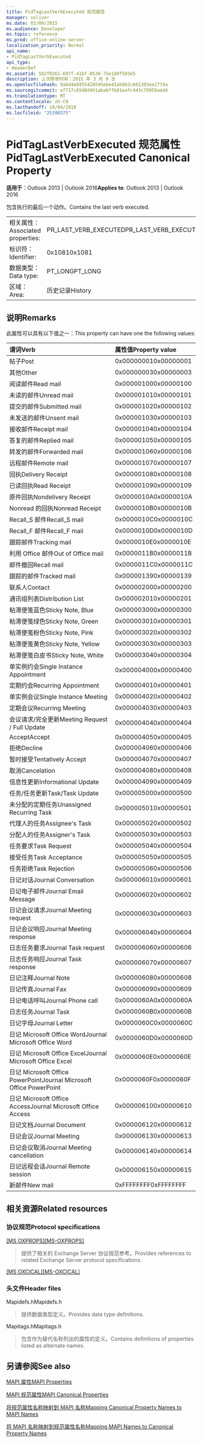 ```yaml
---
title: PidTagLastVerbExecuted 规范属性
manager: soliver
ms.date: 03/09/2015
ms.audience: Developer
ms.topic: reference
ms.prod: office-online-server
localization_priority: Normal
api_name:
- PidTagLastVerbExecuted
api_type:
- HeaderDef
ms.assetid: 502f0261-697f-41bf-8530-75e1d0f503e5
description: 上次修改时间：2015 年 3 月 9 日
ms.openlocfilehash: 9abd4eb955428595ebe41ab9b2c661303ee2779a
ms.sourcegitcommit: ef717c65d8dd41ababffb01eafc443c79950aed4
ms.translationtype: MT
ms.contentlocale: zh-CN
ms.lasthandoff: 10/04/2018
ms.locfileid: "25398575"
---
```

# <a name="pidtaglastverbexecuted-canonical-property"></a><span data-ttu-id="772a5-103">PidTagLastVerbExecuted 规范属性</span><span class="sxs-lookup"><span data-stu-id="772a5-103">PidTagLastVerbExecuted Canonical Property</span></span>

  
  
<span data-ttu-id="772a5-104">**适用于**：Outlook 2013 | Outlook 2016</span><span class="sxs-lookup"><span data-stu-id="772a5-104">**Applies to**: Outlook 2013 | Outlook 2016</span></span> 
  
<span data-ttu-id="772a5-105">包含执行的最后一个动作。</span><span class="sxs-lookup"><span data-stu-id="772a5-105">Contains the last verb executed.</span></span>
  
|||
|:-----|:-----|
|<span data-ttu-id="772a5-106">相关属性：</span><span class="sxs-lookup"><span data-stu-id="772a5-106">Associated properties:</span></span>  <br/> |<span data-ttu-id="772a5-107">PR_LAST_VERB_EXECUTED</span><span class="sxs-lookup"><span data-stu-id="772a5-107">PR_LAST_VERB_EXECUTED</span></span>  <br/> |
|<span data-ttu-id="772a5-108">标识符：</span><span class="sxs-lookup"><span data-stu-id="772a5-108">Identifier:</span></span>  <br/> |<span data-ttu-id="772a5-109">0x1081</span><span class="sxs-lookup"><span data-stu-id="772a5-109">0x1081</span></span>  <br/> |
|<span data-ttu-id="772a5-110">数据类型：</span><span class="sxs-lookup"><span data-stu-id="772a5-110">Data type:</span></span>  <br/> |<span data-ttu-id="772a5-111">PT_LONG</span><span class="sxs-lookup"><span data-stu-id="772a5-111">PT_LONG</span></span>  <br/> |
|<span data-ttu-id="772a5-112">区域：</span><span class="sxs-lookup"><span data-stu-id="772a5-112">Area:</span></span>  <br/> |<span data-ttu-id="772a5-113">历史记录</span><span class="sxs-lookup"><span data-stu-id="772a5-113">History</span></span>  <br/> |
   
## <a name="remarks"></a><span data-ttu-id="772a5-114">说明</span><span class="sxs-lookup"><span data-stu-id="772a5-114">Remarks</span></span>

<span data-ttu-id="772a5-115">此属性可以具有以下值之一：</span><span class="sxs-lookup"><span data-stu-id="772a5-115">This property can have one the following values:</span></span>
  
|<span data-ttu-id="772a5-116">**谓词**</span><span class="sxs-lookup"><span data-stu-id="772a5-116">**Verb**</span></span>|<span data-ttu-id="772a5-117">**属性值**</span><span class="sxs-lookup"><span data-stu-id="772a5-117">**Property value**</span></span>|
|:-----|:-----|
|<span data-ttu-id="772a5-118">帖子</span><span class="sxs-lookup"><span data-stu-id="772a5-118">Post</span></span>  <br/> |<span data-ttu-id="772a5-119">0x00000001</span><span class="sxs-lookup"><span data-stu-id="772a5-119">0x00000001</span></span>  <br/> |
|<span data-ttu-id="772a5-120">其他</span><span class="sxs-lookup"><span data-stu-id="772a5-120">Other</span></span>  <br/> |<span data-ttu-id="772a5-121">0x00000003</span><span class="sxs-lookup"><span data-stu-id="772a5-121">0x00000003</span></span>  <br/> |
|<span data-ttu-id="772a5-122">阅读邮件</span><span class="sxs-lookup"><span data-stu-id="772a5-122">Read mail</span></span>  <br/> |<span data-ttu-id="772a5-123">0x00000100</span><span class="sxs-lookup"><span data-stu-id="772a5-123">0x00000100</span></span>  <br/> |
|<span data-ttu-id="772a5-124">未读的邮件</span><span class="sxs-lookup"><span data-stu-id="772a5-124">Unread mail</span></span>  <br/> |<span data-ttu-id="772a5-125">0x00000101</span><span class="sxs-lookup"><span data-stu-id="772a5-125">0x00000101</span></span>  <br/> |
|<span data-ttu-id="772a5-126">提交的邮件</span><span class="sxs-lookup"><span data-stu-id="772a5-126">Submitted mail</span></span>  <br/> |<span data-ttu-id="772a5-127">0x00000102</span><span class="sxs-lookup"><span data-stu-id="772a5-127">0x00000102</span></span>  <br/> |
|<span data-ttu-id="772a5-128">未发送的邮件</span><span class="sxs-lookup"><span data-stu-id="772a5-128">Unsent mail</span></span>  <br/> |<span data-ttu-id="772a5-129">0x00000103</span><span class="sxs-lookup"><span data-stu-id="772a5-129">0x00000103</span></span>  <br/> |
|<span data-ttu-id="772a5-130">接收邮件</span><span class="sxs-lookup"><span data-stu-id="772a5-130">Receipt mail</span></span>  <br/> |<span data-ttu-id="772a5-131">0x00000104</span><span class="sxs-lookup"><span data-stu-id="772a5-131">0x00000104</span></span>  <br/> |
|<span data-ttu-id="772a5-132">答复的邮件</span><span class="sxs-lookup"><span data-stu-id="772a5-132">Replied mail</span></span>  <br/> |<span data-ttu-id="772a5-133">0x00000105</span><span class="sxs-lookup"><span data-stu-id="772a5-133">0x00000105</span></span>  <br/> |
|<span data-ttu-id="772a5-134">转发的邮件</span><span class="sxs-lookup"><span data-stu-id="772a5-134">Forwarded mail</span></span>  <br/> |<span data-ttu-id="772a5-135">0x00000106</span><span class="sxs-lookup"><span data-stu-id="772a5-135">0x00000106</span></span>  <br/> |
|<span data-ttu-id="772a5-136">远程邮件</span><span class="sxs-lookup"><span data-stu-id="772a5-136">Remote mail</span></span>  <br/> |<span data-ttu-id="772a5-137">0x00000107</span><span class="sxs-lookup"><span data-stu-id="772a5-137">0x00000107</span></span>  <br/> |
|<span data-ttu-id="772a5-138">回执</span><span class="sxs-lookup"><span data-stu-id="772a5-138">Delivery Receipt</span></span>  <br/> |<span data-ttu-id="772a5-139">0x00000108</span><span class="sxs-lookup"><span data-stu-id="772a5-139">0x00000108</span></span>  <br/> |
|<span data-ttu-id="772a5-140">已读回执</span><span class="sxs-lookup"><span data-stu-id="772a5-140">Read Receipt</span></span>  <br/> |<span data-ttu-id="772a5-141">0x00000109</span><span class="sxs-lookup"><span data-stu-id="772a5-141">0x00000109</span></span>  <br/> |
|<span data-ttu-id="772a5-142">原件回执</span><span class="sxs-lookup"><span data-stu-id="772a5-142">Nondelivery Receipt</span></span>  <br/> |<span data-ttu-id="772a5-143">0x0000010A</span><span class="sxs-lookup"><span data-stu-id="772a5-143">0x0000010A</span></span>  <br/> |
|<span data-ttu-id="772a5-144">Nonread 的回执</span><span class="sxs-lookup"><span data-stu-id="772a5-144">Nonread Receipt</span></span>  <br/> |<span data-ttu-id="772a5-145">0x0000010B</span><span class="sxs-lookup"><span data-stu-id="772a5-145">0x0000010B</span></span>  <br/> |
|<span data-ttu-id="772a5-146">Recall_S 邮件</span><span class="sxs-lookup"><span data-stu-id="772a5-146">Recall_S mail</span></span>  <br/> |<span data-ttu-id="772a5-147">0x0000010C</span><span class="sxs-lookup"><span data-stu-id="772a5-147">0x0000010C</span></span>  <br/> |
|<span data-ttu-id="772a5-148">Recall_F 邮件</span><span class="sxs-lookup"><span data-stu-id="772a5-148">Recall_F mail</span></span>  <br/> |<span data-ttu-id="772a5-149">0x0000010D</span><span class="sxs-lookup"><span data-stu-id="772a5-149">0x0000010D</span></span>  <br/> |
|<span data-ttu-id="772a5-150">跟踪邮件</span><span class="sxs-lookup"><span data-stu-id="772a5-150">Tracking mail</span></span>  <br/> |<span data-ttu-id="772a5-151">0x0000010E</span><span class="sxs-lookup"><span data-stu-id="772a5-151">0x0000010E</span></span>  <br/> |
|<span data-ttu-id="772a5-152">利用 Office 邮件</span><span class="sxs-lookup"><span data-stu-id="772a5-152">Out of Office mail</span></span>  <br/> |<span data-ttu-id="772a5-153">0x0000011B</span><span class="sxs-lookup"><span data-stu-id="772a5-153">0x0000011B</span></span>  <br/> |
|<span data-ttu-id="772a5-154">邮件撤回</span><span class="sxs-lookup"><span data-stu-id="772a5-154">Recall mail</span></span>  <br/> |<span data-ttu-id="772a5-155">0x0000011C</span><span class="sxs-lookup"><span data-stu-id="772a5-155">0x0000011C</span></span>  <br/> |
|<span data-ttu-id="772a5-156">跟踪的邮件</span><span class="sxs-lookup"><span data-stu-id="772a5-156">Tracked mail</span></span>  <br/> |<span data-ttu-id="772a5-157">0x00000139</span><span class="sxs-lookup"><span data-stu-id="772a5-157">0x00000139</span></span>  <br/> |
|<span data-ttu-id="772a5-158">联系人</span><span class="sxs-lookup"><span data-stu-id="772a5-158">Contact</span></span>  <br/> |<span data-ttu-id="772a5-159">0x00000200</span><span class="sxs-lookup"><span data-stu-id="772a5-159">0x00000200</span></span>  <br/> |
|<span data-ttu-id="772a5-160">通讯组列表</span><span class="sxs-lookup"><span data-stu-id="772a5-160">Distribution List</span></span>  <br/> |<span data-ttu-id="772a5-161">0x00000201</span><span class="sxs-lookup"><span data-stu-id="772a5-161">0x00000201</span></span>  <br/> |
|<span data-ttu-id="772a5-162">粘滞便笺蓝色</span><span class="sxs-lookup"><span data-stu-id="772a5-162">Sticky Note, Blue</span></span>  <br/> |<span data-ttu-id="772a5-163">0x00000300</span><span class="sxs-lookup"><span data-stu-id="772a5-163">0x00000300</span></span>  <br/> |
|<span data-ttu-id="772a5-164">粘滞便笺绿色</span><span class="sxs-lookup"><span data-stu-id="772a5-164">Sticky Note, Green</span></span>  <br/> |<span data-ttu-id="772a5-165">0x00000301</span><span class="sxs-lookup"><span data-stu-id="772a5-165">0x00000301</span></span>  <br/> |
|<span data-ttu-id="772a5-166">粘滞便笺粉色</span><span class="sxs-lookup"><span data-stu-id="772a5-166">Sticky Note, Pink</span></span>  <br/> |<span data-ttu-id="772a5-167">0x00000302</span><span class="sxs-lookup"><span data-stu-id="772a5-167">0x00000302</span></span>  <br/> |
|<span data-ttu-id="772a5-168">粘滞便笺黄色</span><span class="sxs-lookup"><span data-stu-id="772a5-168">Sticky Note, Yellow</span></span>  <br/> |<span data-ttu-id="772a5-169">0x00000303</span><span class="sxs-lookup"><span data-stu-id="772a5-169">0x00000303</span></span>  <br/> |
|<span data-ttu-id="772a5-170">粘滞便笺白皮书</span><span class="sxs-lookup"><span data-stu-id="772a5-170">Sticky Note, White</span></span>  <br/> |<span data-ttu-id="772a5-171">0x00000304</span><span class="sxs-lookup"><span data-stu-id="772a5-171">0x00000304</span></span>  <br/> |
|<span data-ttu-id="772a5-172">单实例约会</span><span class="sxs-lookup"><span data-stu-id="772a5-172">Single Instance Appointment</span></span>  <br/> |<span data-ttu-id="772a5-173">0x00000400</span><span class="sxs-lookup"><span data-stu-id="772a5-173">0x00000400</span></span>  <br/> |
|<span data-ttu-id="772a5-174">定期约会</span><span class="sxs-lookup"><span data-stu-id="772a5-174">Recurring Appointment</span></span>  <br/> |<span data-ttu-id="772a5-175">0x00000401</span><span class="sxs-lookup"><span data-stu-id="772a5-175">0x00000401</span></span>  <br/> |
|<span data-ttu-id="772a5-176">单实例会议</span><span class="sxs-lookup"><span data-stu-id="772a5-176">Single Instance Meeting</span></span>  <br/> |<span data-ttu-id="772a5-177">0x00000402</span><span class="sxs-lookup"><span data-stu-id="772a5-177">0x00000402</span></span>  <br/> |
|<span data-ttu-id="772a5-178">定期会议</span><span class="sxs-lookup"><span data-stu-id="772a5-178">Recurring Meeting</span></span>  <br/> |<span data-ttu-id="772a5-179">0x00000403</span><span class="sxs-lookup"><span data-stu-id="772a5-179">0x00000403</span></span>  <br/> |
|<span data-ttu-id="772a5-180">会议请求/完全更新</span><span class="sxs-lookup"><span data-stu-id="772a5-180">Meeting Request / Full Update</span></span>  <br/> |<span data-ttu-id="772a5-181">0x00000404</span><span class="sxs-lookup"><span data-stu-id="772a5-181">0x00000404</span></span>  <br/> |
|<span data-ttu-id="772a5-182">Accept</span><span class="sxs-lookup"><span data-stu-id="772a5-182">Accept</span></span>  <br/> |<span data-ttu-id="772a5-183">0x00000405</span><span class="sxs-lookup"><span data-stu-id="772a5-183">0x00000405</span></span>  <br/> |
|<span data-ttu-id="772a5-184">拒绝</span><span class="sxs-lookup"><span data-stu-id="772a5-184">Decline</span></span>  <br/> |<span data-ttu-id="772a5-185">0x00000406</span><span class="sxs-lookup"><span data-stu-id="772a5-185">0x00000406</span></span>  <br/> |
|<span data-ttu-id="772a5-186">暂时接受</span><span class="sxs-lookup"><span data-stu-id="772a5-186">Tentatively Accept</span></span>  <br/> |<span data-ttu-id="772a5-187">0x00000407</span><span class="sxs-lookup"><span data-stu-id="772a5-187">0x00000407</span></span>  <br/> |
|<span data-ttu-id="772a5-188">取消</span><span class="sxs-lookup"><span data-stu-id="772a5-188">Cancelation</span></span>  <br/> |<span data-ttu-id="772a5-189">0x00000408</span><span class="sxs-lookup"><span data-stu-id="772a5-189">0x00000408</span></span>  <br/> |
|<span data-ttu-id="772a5-190">信息性更新</span><span class="sxs-lookup"><span data-stu-id="772a5-190">Informational Update</span></span>  <br/> |<span data-ttu-id="772a5-191">0x00000409</span><span class="sxs-lookup"><span data-stu-id="772a5-191">0x00000409</span></span>  <br/> |
|<span data-ttu-id="772a5-192">任务/任务更新</span><span class="sxs-lookup"><span data-stu-id="772a5-192">Task/Task Update</span></span>  <br/> |<span data-ttu-id="772a5-193">0x00000500</span><span class="sxs-lookup"><span data-stu-id="772a5-193">0x00000500</span></span>  <br/> |
|<span data-ttu-id="772a5-194">未分配的定期任务</span><span class="sxs-lookup"><span data-stu-id="772a5-194">Unassigned Recurring Task</span></span>  <br/> |<span data-ttu-id="772a5-195">0x00000501</span><span class="sxs-lookup"><span data-stu-id="772a5-195">0x00000501</span></span>  <br/> |
|<span data-ttu-id="772a5-196">代理人的任务</span><span class="sxs-lookup"><span data-stu-id="772a5-196">Assignee's Task</span></span>  <br/> |<span data-ttu-id="772a5-197">0x00000502</span><span class="sxs-lookup"><span data-stu-id="772a5-197">0x00000502</span></span>  <br/> |
|<span data-ttu-id="772a5-198">分配人的任务</span><span class="sxs-lookup"><span data-stu-id="772a5-198">Assigner's Task</span></span>  <br/> |<span data-ttu-id="772a5-199">0x00000503</span><span class="sxs-lookup"><span data-stu-id="772a5-199">0x00000503</span></span>  <br/> |
|<span data-ttu-id="772a5-200">任务要求</span><span class="sxs-lookup"><span data-stu-id="772a5-200">Task Request</span></span>  <br/> |<span data-ttu-id="772a5-201">0x00000504</span><span class="sxs-lookup"><span data-stu-id="772a5-201">0x00000504</span></span>  <br/> |
|<span data-ttu-id="772a5-202">接受任务</span><span class="sxs-lookup"><span data-stu-id="772a5-202">Task Acceptance</span></span>  <br/> |<span data-ttu-id="772a5-203">0x00000505</span><span class="sxs-lookup"><span data-stu-id="772a5-203">0x00000505</span></span>  <br/> |
|<span data-ttu-id="772a5-204">任务拒绝</span><span class="sxs-lookup"><span data-stu-id="772a5-204">Task Rejection</span></span>  <br/> |<span data-ttu-id="772a5-205">0x00000506</span><span class="sxs-lookup"><span data-stu-id="772a5-205">0x00000506</span></span>  <br/> |
|<span data-ttu-id="772a5-206">日记对话</span><span class="sxs-lookup"><span data-stu-id="772a5-206">Journal Conversation</span></span>  <br/> |<span data-ttu-id="772a5-207">0x00000601</span><span class="sxs-lookup"><span data-stu-id="772a5-207">0x00000601</span></span>  <br/> |
|<span data-ttu-id="772a5-208">日记电子邮件</span><span class="sxs-lookup"><span data-stu-id="772a5-208">Journal Email Message</span></span>  <br/> |<span data-ttu-id="772a5-209">0x00000602</span><span class="sxs-lookup"><span data-stu-id="772a5-209">0x00000602</span></span>  <br/> |
|<span data-ttu-id="772a5-210">日记会议请求</span><span class="sxs-lookup"><span data-stu-id="772a5-210">Journal Meeting request</span></span>  <br/> |<span data-ttu-id="772a5-211">0x00000603</span><span class="sxs-lookup"><span data-stu-id="772a5-211">0x00000603</span></span>  <br/> |
|<span data-ttu-id="772a5-212">日记会议响应</span><span class="sxs-lookup"><span data-stu-id="772a5-212">Journal Meeting response</span></span>  <br/> |<span data-ttu-id="772a5-213">0x00000604</span><span class="sxs-lookup"><span data-stu-id="772a5-213">0x00000604</span></span>  <br/> |
|<span data-ttu-id="772a5-214">日志任务要求</span><span class="sxs-lookup"><span data-stu-id="772a5-214">Journal Task request</span></span>  <br/> |<span data-ttu-id="772a5-215">0x00000606</span><span class="sxs-lookup"><span data-stu-id="772a5-215">0x00000606</span></span>  <br/> |
|<span data-ttu-id="772a5-216">日志任务响应</span><span class="sxs-lookup"><span data-stu-id="772a5-216">Journal Task response</span></span>  <br/> |<span data-ttu-id="772a5-217">0x00000607</span><span class="sxs-lookup"><span data-stu-id="772a5-217">0x00000607</span></span>  <br/> |
|<span data-ttu-id="772a5-218">日记注释</span><span class="sxs-lookup"><span data-stu-id="772a5-218">Journal Note</span></span>  <br/> |<span data-ttu-id="772a5-219">0x00000608</span><span class="sxs-lookup"><span data-stu-id="772a5-219">0x00000608</span></span>  <br/> |
|<span data-ttu-id="772a5-220">日记传真</span><span class="sxs-lookup"><span data-stu-id="772a5-220">Journal Fax</span></span>  <br/> |<span data-ttu-id="772a5-221">0x00000609</span><span class="sxs-lookup"><span data-stu-id="772a5-221">0x00000609</span></span>  <br/> |
|<span data-ttu-id="772a5-222">日记电话呼叫</span><span class="sxs-lookup"><span data-stu-id="772a5-222">Journal Phone call</span></span>  <br/> |<span data-ttu-id="772a5-223">0x0000060A</span><span class="sxs-lookup"><span data-stu-id="772a5-223">0x0000060A</span></span>  <br/> |
|<span data-ttu-id="772a5-224">日志任务</span><span class="sxs-lookup"><span data-stu-id="772a5-224">Journal Task</span></span>  <br/> |<span data-ttu-id="772a5-225">0x0000060B</span><span class="sxs-lookup"><span data-stu-id="772a5-225">0x0000060B</span></span>  <br/> |
|<span data-ttu-id="772a5-226">日记字母</span><span class="sxs-lookup"><span data-stu-id="772a5-226">Journal Letter</span></span>  <br/> |<span data-ttu-id="772a5-227">0x0000060C</span><span class="sxs-lookup"><span data-stu-id="772a5-227">0x0000060C</span></span>  <br/> |
|<span data-ttu-id="772a5-228">日记 Microsoft Office Word</span><span class="sxs-lookup"><span data-stu-id="772a5-228">Journal Microsoft Office Word</span></span>  <br/> |<span data-ttu-id="772a5-229">0x0000060D</span><span class="sxs-lookup"><span data-stu-id="772a5-229">0x0000060D</span></span>  <br/> |
|<span data-ttu-id="772a5-230">日记 Microsoft Office Excel</span><span class="sxs-lookup"><span data-stu-id="772a5-230">Journal Microsoft Office Excel</span></span>  <br/> |<span data-ttu-id="772a5-231">0x0000060E</span><span class="sxs-lookup"><span data-stu-id="772a5-231">0x0000060E</span></span>  <br/> |
|<span data-ttu-id="772a5-232">日记 Microsoft Office PowerPoint</span><span class="sxs-lookup"><span data-stu-id="772a5-232">Journal Microsoft Office PowerPoint</span></span>  <br/> |<span data-ttu-id="772a5-233">0x0000060F</span><span class="sxs-lookup"><span data-stu-id="772a5-233">0x0000060F</span></span>  <br/> |
|<span data-ttu-id="772a5-234">日记 Microsoft Office Access</span><span class="sxs-lookup"><span data-stu-id="772a5-234">Journal Microsoft Office Access</span></span>  <br/> |<span data-ttu-id="772a5-235">0x00000610</span><span class="sxs-lookup"><span data-stu-id="772a5-235">0x00000610</span></span>  <br/> |
|<span data-ttu-id="772a5-236">日记文档</span><span class="sxs-lookup"><span data-stu-id="772a5-236">Journal Document</span></span>  <br/> |<span data-ttu-id="772a5-237">0x00000612</span><span class="sxs-lookup"><span data-stu-id="772a5-237">0x00000612</span></span>  <br/> |
|<span data-ttu-id="772a5-238">日记会议</span><span class="sxs-lookup"><span data-stu-id="772a5-238">Journal Meeting</span></span>  <br/> |<span data-ttu-id="772a5-239">0x00000613</span><span class="sxs-lookup"><span data-stu-id="772a5-239">0x00000613</span></span>  <br/> |
|<span data-ttu-id="772a5-240">日记会议取消</span><span class="sxs-lookup"><span data-stu-id="772a5-240">Journal Meeting cancellation</span></span>  <br/> |<span data-ttu-id="772a5-241">0x00000614</span><span class="sxs-lookup"><span data-stu-id="772a5-241">0x00000614</span></span>  <br/> |
|<span data-ttu-id="772a5-242">日记远程会话</span><span class="sxs-lookup"><span data-stu-id="772a5-242">Journal Remote session</span></span>  <br/> |<span data-ttu-id="772a5-243">0x00000615</span><span class="sxs-lookup"><span data-stu-id="772a5-243">0x00000615</span></span>  <br/> |
|<span data-ttu-id="772a5-244">新邮件</span><span class="sxs-lookup"><span data-stu-id="772a5-244">New mail</span></span>  <br/> |<span data-ttu-id="772a5-245">0xFFFFFFFF</span><span class="sxs-lookup"><span data-stu-id="772a5-245">0xFFFFFFFF</span></span>  <br/> |
   
## <a name="related-resources"></a><span data-ttu-id="772a5-246">相关资源</span><span class="sxs-lookup"><span data-stu-id="772a5-246">Related resources</span></span>

### <a name="protocol-specifications"></a><span data-ttu-id="772a5-247">协议规范</span><span class="sxs-lookup"><span data-stu-id="772a5-247">Protocol specifications</span></span>

<span data-ttu-id="772a5-248">[[MS OXPROPS]](https://msdn.microsoft.com/library/f6ab1613-aefe-447d-a49c-18217230b148%28Office.15%29.aspx)</span><span class="sxs-lookup"><span data-stu-id="772a5-248">[[MS-OXPROPS]](https://msdn.microsoft.com/library/f6ab1613-aefe-447d-a49c-18217230b148%28Office.15%29.aspx)</span></span>
  
> <span data-ttu-id="772a5-249">提供了相关的 Exchange Server 协议规范参考。</span><span class="sxs-lookup"><span data-stu-id="772a5-249">Provides references to related Exchange Server protocol specifications.</span></span>
    
<span data-ttu-id="772a5-250">[[MS OXCICAL]](https://msdn.microsoft.com/library/a685a040-5b69-4c84-b084-795113fb4012%28Office.15%29.aspx)</span><span class="sxs-lookup"><span data-stu-id="772a5-250">[[MS-OXCICAL]](https://msdn.microsoft.com/library/a685a040-5b69-4c84-b084-795113fb4012%28Office.15%29.aspx)</span></span>
  
> 
### <a name="header-files"></a><span data-ttu-id="772a5-251">头文件</span><span class="sxs-lookup"><span data-stu-id="772a5-251">Header files</span></span>

<span data-ttu-id="772a5-252">Mapidefs.h</span><span class="sxs-lookup"><span data-stu-id="772a5-252">Mapidefs.h</span></span>
  
> <span data-ttu-id="772a5-253">提供数据类型定义。</span><span class="sxs-lookup"><span data-stu-id="772a5-253">Provides data type definitions.</span></span>
    
<span data-ttu-id="772a5-254">Mapitags.h</span><span class="sxs-lookup"><span data-stu-id="772a5-254">Mapitags.h</span></span>
  
> <span data-ttu-id="772a5-255">包含作为替代名称列出的属性的定义。</span><span class="sxs-lookup"><span data-stu-id="772a5-255">Contains definitions of properties listed as alternate names.</span></span>
    
## <a name="see-also"></a><span data-ttu-id="772a5-256">另请参阅</span><span class="sxs-lookup"><span data-stu-id="772a5-256">See also</span></span>



[<span data-ttu-id="772a5-257">MAPI 属性</span><span class="sxs-lookup"><span data-stu-id="772a5-257">MAPI Properties</span></span>](mapi-properties.md)
  
[<span data-ttu-id="772a5-258">MAPI 规范属性</span><span class="sxs-lookup"><span data-stu-id="772a5-258">MAPI Canonical Properties</span></span>](mapi-canonical-properties.md)
  
[<span data-ttu-id="772a5-259">将规范属性名称映射到 MAPI 名称</span><span class="sxs-lookup"><span data-stu-id="772a5-259">Mapping Canonical Property Names to MAPI Names</span></span>](mapping-canonical-property-names-to-mapi-names.md)
  
[<span data-ttu-id="772a5-260">将 MAPI 名称映射到规范属性名称</span><span class="sxs-lookup"><span data-stu-id="772a5-260">Mapping MAPI Names to Canonical Property Names</span></span>](mapping-mapi-names-to-canonical-property-names.md)

